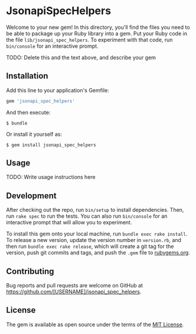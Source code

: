 # JsonapiSpecHelpers

Welcome to your new gem! In this directory, you'll find the files you need to be able to package up your Ruby library into a gem. Put your Ruby code in the file `lib/jsonapi_spec_helpers`. To experiment with that code, run `bin/console` for an interactive prompt.

TODO: Delete this and the text above, and describe your gem

## Installation

Add this line to your application's Gemfile:

```ruby
gem 'jsonapi_spec_helpers'
```

And then execute:

    $ bundle

Or install it yourself as:

    $ gem install jsonapi_spec_helpers

## Usage

TODO: Write usage instructions here

## Development

After checking out the repo, run `bin/setup` to install dependencies. Then, run `rake spec` to run the tests. You can also run `bin/console` for an interactive prompt that will allow you to experiment.

To install this gem onto your local machine, run `bundle exec rake install`. To release a new version, update the version number in `version.rb`, and then run `bundle exec rake release`, which will create a git tag for the version, push git commits and tags, and push the `.gem` file to [rubygems.org](https://rubygems.org).

## Contributing

Bug reports and pull requests are welcome on GitHub at https://github.com/[USERNAME]/jsonapi_spec_helpers.


## License

The gem is available as open source under the terms of the [MIT License](http://opensource.org/licenses/MIT).

